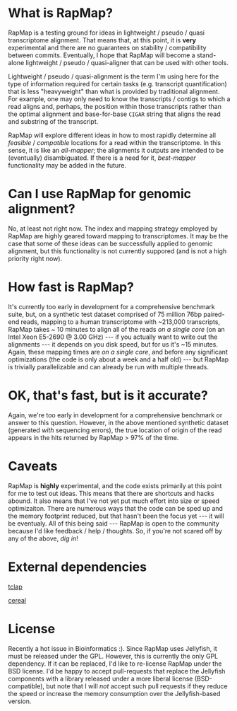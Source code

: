 # What is RapMap?

RapMap is a testing ground for ideas in lightweight / pseudo / quasi transcriptome alignment.  That means that, at this point, it is **very** experimental and there are no guarantees on stability / compatibility between commits.  Eventually, I hope 
that RapMap will become a stand-alone lightweight / pseudo / quasi-aligner that can be used with other tools.

Lightweight / pseudo / quasi-alignment is the term I'm using here for the type of information required for certain tasks (e.g. 
transcript quantification) that is less "heavyweight" than what is provided by traditional alignment. For example, one may
only need to know the transcripts / contigs to which a read aligns and, perhaps, the position within those transcripts rather
than the optimal alignment and base-for-base `CIGAR` string that aligns the read and substring of the transcript.

RapMap will explore different ideas in how to most rapidly determine all *feasible* / *compatible* locations for a read within 
the transcriptome.  In this sense, it is like an *all-mapper*; the alignments it outputs are intended to be (eventually) 
disambiguated.  If there is a need for it, *best-mapper* functionality may be added in the future.

# Can I use RapMap for genomic alignment?

No, at least not right now.  The index and mapping strategy employed by RapMap are highly geared toward mapping to transcriptomes.  It may be the case that some of these ideas can be successfully applied to genomic alignment, but 
this functionality is not currently suppored (and is not a high priority right now).

# How fast is RapMap?

It's currently too early in development for a comprehensive benchmark suite, but, on a synthetic test dataset comprised of 
75 million 76bp paired-end reads, mapping to a human transcriptome with ~213,000 transcripts, RapMap takes ~ 10 minutes to 
align all of the reads *on a single core* (on an Intel Xeon E5-2690 @ 3.00 GHz) --- if you actually want to write out the alignments --- it depends on you disk speed, but for us it's ~15 minutes. Again, these mapping times are *on a single core*, and before any significant optimizations (the code is only about a week and a half old) --- but RapMap is trivially parallelizable and can already be run with multiple threads.

# OK, that's fast, but is it accurate?

Again, we're too early in development for a comprehensive benchmark or answer to this question.  However, in the above mentioned synthetic dataset (generated *with* sequencing errors), the true location of origin of the read appears in the hits returned by RapMap > 97% of the time.

# Caveats

RapMap is **highly** experimental, and the code exists primarily at this point for me to test out ideas.  This means that 
there are shortcuts and hacks abound.  It also means that I've not yet put much effort into size or speed optimizaiton.  There are numerous ways that the code can be sped up and the memory footprint reduced, but that hasn't been the focus yet --- it will be eventualy.  All of this being said --- RapMap is open to the community because I'd like feedback / help / thoughts.  So, if you're not scared off by any of the above, *dig in*!

# External dependencies

[tclap](http://tclap.sourceforge.net/)

[cereal](https://github.com/USCiLab/cereal)

# License 

Recently a hot issue in Bioinformatics :).  Since RapMap uses Jellyfish, it must be released under the GPL.  However, this is currently the only GPL dependency.  If it can be replaced, I'd like to re-license RapMap under the BSD license.  I'd be happy to accept pull-requests that replace the Jellyfish components with a library released under a more liberal license (BSD-compatible), but note that I will *not* accept such pull requests if they reduce the speed or increase the memory consumption over the Jellyfish-based version.
